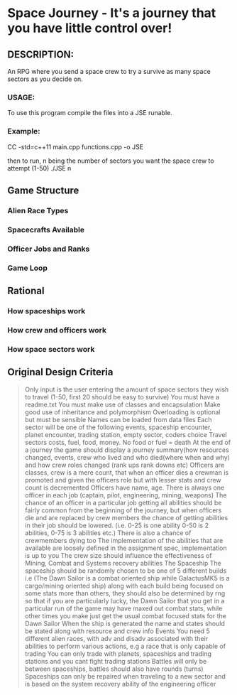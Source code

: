 # Space Journey - It's a journey that you have little control over!

## DESCRIPTION:
An RPG where you send a space crew to try a survive as many space sectors as you decide on.


### USAGE:
To use this program compile the files into a JSE runable.

### Example:
CC -std=c++11 main.cpp functions.cpp -o JSE

then to run, n being the number of sectors you want the space crew to attempt (1-50)
./JSE n


## Game Structure

### Alien Race Types

### Spacecrafts Available

### Officer Jobs and Ranks

### Game Loop



## Rational

### How spaceships work

### How crew and officers work

### How space sectors work


## Original Design Criteria

> Only input is the user entering the amount of space sectors they wish to travel (1-50, first 20 should be easy to survive)
> You must have a readme.txt
> You must make use of classes and encapsulation
> Make good use of inheritance and polymorphism
> Overloading is optional but must be sensible
> Names can be loaded from data files
> Each sector will be one of the following events, spaceship encounter, planet encounter, trading station, empty sector, coders choice
> Travel sectors costs, fuel, food, money. No food or fuel = death
> At the end of a journey the game should display a journey summary(how resources changed, events, crew who lived and who died(where when and why) and how crew roles changed (rank ups rank downs etc)
> Officers are classes, crew is a mere count, that when an officer dies a crewman is promoted and given the officers role but with lesser stats and crew count is decremented
> Officers have name, age.
> There is always one officer in each job (captain, pilot, engineering, mining, weapons)
> The chance of an officer in a particular job getting all abilities should be fairly common from the beginning of the journey, but when officers die and are replaced by crew members the chance of getting abilities in their job should be lowered. (i.e. 0-25 is one ability 0-50 is 2 abilities, 0-75 is 3 abilities etc.)
> There is also a chance of crewmembers dying too
> The implementation of the abilities that are available are loosely defined in the assignment spec, implementation is up to you
> The crew size should influence the effectiveness of Mining, Combat and Systems recovery abilities
> The Spaceship
> The spaceship should be randomly chosen to be one of 5 different builds i.e (The Dawn Sailor is a combat oriented ship while GalactusMK5 is a cargo/mining oriented ship) along with each build being focused on some stats more than others, they should also be determined by rng so that if you are particularly lucky, the Dawn Sailor that you get in a particular run of the game may have maxed out combat stats, while other times you make just get the usual combat focused stats for the Dawn Sailor
> When the ship is generated the name and states should be stated along with resource and crew info
> Events
> You need 5 different alien races, with adv and disadv associated with their abilities to perform various actions, e.g a race that is only capable of trading
> You can only trade with planets, spaceships and trading stations and you cant fight trading stations
> Battles will only be between spaceships, battles should also have rounds (turns)
> Spaceships can only be repaired when traveling to a new sector and is based on the system recovery ability of the engineering officer
 

